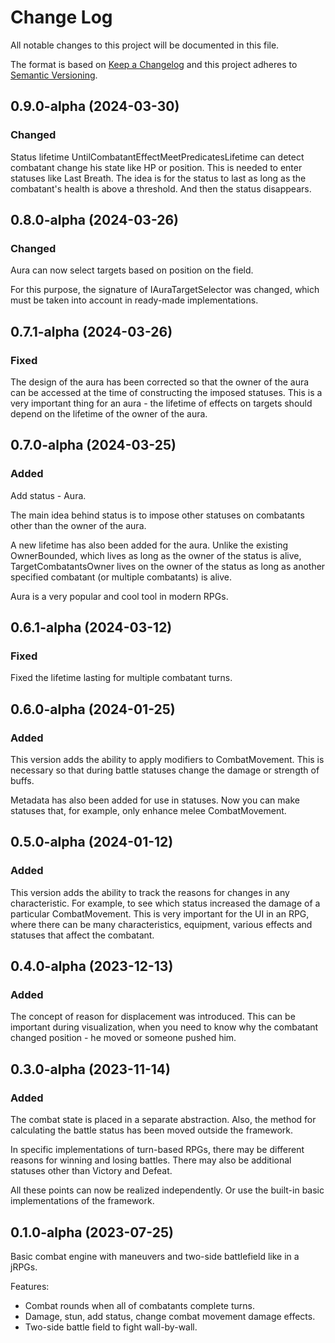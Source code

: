 # Change Log
All notable changes to this project will be documented in this file.
 
The format is based on [Keep a Changelog](http://keepachangelog.com/)
and this project adheres to [Semantic Versioning](http://semver.org/).

## 0.9.0-alpha (2024-03-30)

### Changed

Status lifetime UntilCombatantEffectMeetPredicatesLifetime can detect combatant change his state like HP or position. This is needed to enter statuses like Last Breath. The idea is for the status to last as long as the combatant's health is above a threshold. And then the status disappears.

## 0.8.0-alpha (2024-03-26)

### Changed

Aura can now select targets based on position on the field.

For this purpose, the signature of IAuraTargetSelector was changed, which must be taken into account in ready-made implementations.

## 0.7.1-alpha (2024-03-26)

### Fixed

The design of the aura has been corrected so that the owner of the aura can be accessed at the time of constructing the imposed statuses. This is a very important thing for an aura - the lifetime of effects on targets should depend on the lifetime of the owner of the aura.

## 0.7.0-alpha (2024-03-25)

### Added

Add status - Aura.

The main idea behind status is to impose other statuses on combatants other than the owner of the aura.

A new lifetime has also been added for the aura. Unlike the existing OwnerBounded, which lives as long as the owner of the status is alive, TargetCombatantsOwner lives on the owner of the status as long as another specified combatant (or multiple combatants) is alive.

Aura is a very popular and cool tool in modern RPGs.

## 0.6.1-alpha (2024-03-12)

### Fixed

Fixed the lifetime lasting for multiple combatant turns.

## 0.6.0-alpha (2024-01-25)

### Added

This version adds the ability to apply modifiers to CombatMovement. This is necessary so that during battle statuses change the damage or strength of buffs.

Metadata has also been added for use in statuses. Now you can make statuses that, for example, only enhance melee CombatMovement.

## 0.5.0-alpha (2024-01-12)

### Added

This version adds the ability to track the reasons for changes in any characteristic. For example, to see which status increased the damage of a particular CombatMovement. This is very important for the UI in an RPG, where there can be many characteristics, equipment, various effects and statuses that affect the combatant.

## 0.4.0-alpha (2023-12-13)

### Added

The concept of reason for displacement was introduced. This can be important during visualization, when you need to know why the combatant changed position - he moved or someone pushed him.

## 0.3.0-alpha (2023-11-14)

### Added

The combat state is placed in a separate abstraction. Also, the method for calculating the battle status has been moved outside the framework.

In specific implementations of turn-based RPGs, there may be different reasons for winning and losing battles. There may also be additional statuses other than Victory and Defeat.

All these points can now be realized independently. Or use the built-in basic implementations of the framework.

## 0.1.0-alpha (2023-07-25)
  
Basic combat engine with maneuvers and two-side battlefield like in a jRPGs.

Features:
*   Combat rounds when all of combatants complete turns.
*   Damage, stun, add status, change combat movement damage effects.
*   Two-side battle field to fight wall-by-wall.